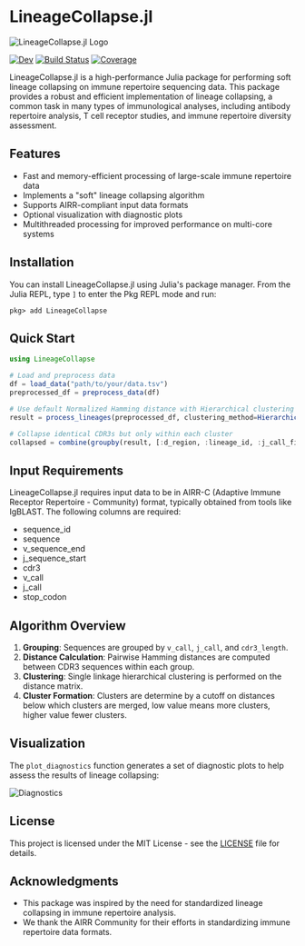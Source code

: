 # LineageCollapse.jl
![LineageCollapse.jl Logo](https://github.com/user-attachments/assets/80776deb-d571-457e-8596-dfd0e2f834b2)

[![Dev](https://img.shields.io/badge/docs-dev-blue.svg)](https://mashu.github.io/LineageCollapse.jl/dev/)
[![Build Status](https://github.com/mashu/LineageCollapse.jl/actions/workflows/CI.yml/badge.svg?branch=main)](https://github.com/mashu/LineageCollapse.jl/actions/workflows/CI.yml?query=branch%3Amain)
[![Coverage](https://codecov.io/gh/mashu/LineageCollapse.jl/branch/main/graph/badge.svg)](https://codecov.io/gh/mashu/LineageCollapse.jl)

LineageCollapse.jl is a high-performance Julia package for performing soft lineage collapsing on immune repertoire sequencing data. This package provides a robust and efficient implementation of lineage collapsing, a common task in many types of immunological analyses, including antibody repertoire analysis, T cell receptor studies, and immune repertoire diversity assessment.

## Features

- Fast and memory-efficient processing of large-scale immune repertoire data
- Implements a "soft" lineage collapsing algorithm
- Supports AIRR-compliant input data formats
- Optional visualization with diagnostic plots
- Multithreaded processing for improved performance on multi-core systems

## Installation

You can install LineageCollapse.jl using Julia's package manager. From the Julia REPL, type `]` to enter the Pkg REPL mode and run:

```
pkg> add LineageCollapse
```

## Quick Start

```julia
using LineageCollapse

# Load and preprocess data
df = load_data("path/to/your/data.tsv")
preprocessed_df = preprocess_data(df)

# Use default Normalized Hamming distance with Hierarchical clustering and CDR3 similarity cutoff of 0.2
result = process_lineages(preprocessed_df, clustering_method=HierarchicalClustering(0.2))

# Collapse identical CDR3s but only within each cluster
collapsed = combine(groupby(result, [:d_region, :lineage_id, :j_call_first, :v_call_first, :cdr3]), :cdr3 => length => :count)
```

## Input Requirements

LineageCollapse.jl requires input data to be in AIRR-C (Adaptive Immune Receptor Repertoire - Community) format, typically obtained from tools like IgBLAST. The following columns are required:

- sequence_id
- sequence
- v_sequence_end
- j_sequence_start
- cdr3
- v_call
- j_call
- stop_codon

## Algorithm Overview

1. **Grouping**: Sequences are grouped by `v_call`, `j_call`, and `cdr3_length`.
2. **Distance Calculation**: Pairwise Hamming distances are computed between CDR3 sequences within each group.
3. **Clustering**: Single linkage hierarchical clustering is performed on the distance matrix.
4. **Cluster Formation**: Clusters are determine by a cutoff on distances below which clusters are merged, low value means more clusters, higher value fewer clusters.

## Visualization

The `plot_diagnostics` function generates a set of diagnostic plots to help assess the results of lineage collapsing:

![Diagnostics](https://github.com/user-attachments/assets/f1f4aac6-6ad4-454a-bc7a-d7a80620dc30)

## License

This project is licensed under the MIT License - see the [LICENSE](LICENSE) file for details.

## Acknowledgments

- This package was inspired by the need for standardized lineage collapsing in immune repertoire analysis.
- We thank the AIRR Community for their efforts in standardizing immune repertoire data formats.
